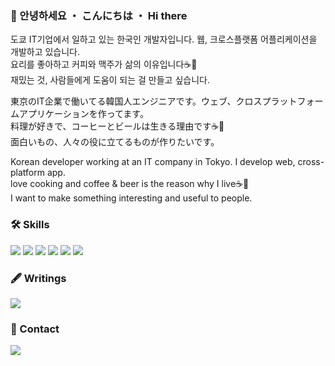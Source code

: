 ### 👋 안녕하세요 ・ こんにちは ・ Hi there 

<p>
  도쿄 IT기업에서 일하고 있는 한국인 개발자입니다. 웹, 크로스플랫폼 어플리케이션을 개발하고 있습니다.
  <br>요리를 좋아하고 커피와 맥주가 삶의 이유입니다☕️🍺 
  <br>재밌는 것, 사람들에게 도움이 되는 걸 만들고 싶습니다.
</p>

<p>
  東京のIT企業で働いてる韓国人エンジニアです。ウェブ、クロスプラットフォームアプリケーションを作ってます。
  <br>料理が好きで、コーヒーとビールは生きる理由です☕️🍺
  <br>面白いもの、人々の役に立てるものが作りたいです。
</p>

<p>
  Korean developer working at an IT company in Tokyo. I develop web, cross-platform app.
  <br>love cooking and coffee & beer is the reason why I live☕️🍺
  <br>I want to make something interesting and useful to people.
</p>

### 🛠 Skills
![](https://img.shields.io/badge/CSS-1B9CFC?style=flat-square&logo=css3&logoColor=white)
![](https://img.shields.io/badge/Javascript-f9ca24?style=flat-square&logo=Javascript&logoColor=black)
![](https://img.shields.io/badge/React-22a6b3?style=flat-square&logo=React&logoColor=white)
![](https://img.shields.io/badge/React_Native-22a6b3?style=flat-square&logo=React&logoColor=white)
![](https://img.shields.io/badge/Typescript-1e3799?style=flat-square&logo=Typescript&logoColor=white)
![](https://img.shields.io/badge/Redux_Toolkit-9980FA?style=flat-square&logo=Redux&logoColor=white)

### 🖋 Writings
<a href="https://zenn.dev/luvmini511" target="_blank" rel="noopener noreferrer"><img src="https://img.shields.io/badge/Zenn-3ea8ff?style=flat-square&logo=GitHub%20Sponsors&logoColor=white"/></a>

### 🤝 Contact
<a href="mailto:luvmini511@gmail.com" target="_blank" rel="noopener noreferrer"><img src="https://img.shields.io/badge/luvmini511@gmail.com-EA4335?style=flat-square&logo=Gmail&logoColor=white"/></a>
